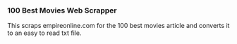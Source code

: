 ### 100 Best Movies Web Scrapper
This scraps empireonline.com for the 100 best movies article and converts it to an easy to read txt file.
